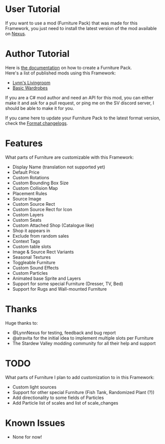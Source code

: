 # User Tutorial

If you want to use a mod (Furniture Pack) that was made for this Framework, you just need to install the latest version of the mod available on [Nexus](https://www.nexusmods.com/stardewvalley/mods/23458?tab=files).

# Author Tutorial

Here is [the documentation](https://github.com/Leroymilo/FurnitureFramework/blob/main/doc/Author.md) on how to create a Furniture Pack.  
Here's a list of published mods using this Framework:
- [Lynn's Livingroom](https://www.nexusmods.com/stardewvalley/mods/23677)
- [Basic Wardrobes](https://www.nexusmods.com/stardewvalley/mods/23666)

If you are a C# mod author and need an API for this mod, you can either make it and ask for a pull request, or ping me on the SV discord server, I should be able to make it for you.

If you came here to update your Furniture Pack to the latest format version, check the [Format changelogs](https://github.com/Leroymilo/FurnitureFramework/blob/main/doc/Format%20changelogs.md).

# Features

What parts of Furniture are customizable with this Framework:
- Display Name (translation not supported yet)
- Default Price
- Custom Rotations
- Custom Bounding Box Size
- Custom Collision Map
- Placement Rules
- Source Image
- Custom Source Rect
- Custom Source Rect for Icon
- Custom Layers
- Custom Seats
- Custom Attached Shop (Catalogue like)
- Shop it appears in
- Exclude from random sales
- Context Tags
- Custom table slots
- Image & Source Rect Variants
- Seasonal Textures
- Toggleable Furniture
- Custom Sound Effects
- Custom Particles
- Animated base Sprite and Layers
- Support for some special Furniture (Dresser, TV, Bed)
- Support for Rugs and Wall-mounted Furniture

# Thanks

Huge thanks to:
- @LynnNexus for testing, feedback and bug report
- @atravita for the initial idea to implement multiple slots per Furniture
- The Stardew Valley modding community for all their help and support

# TODO

What parts of Furniture I plan to add customization to in this Framework:
- Custom light sources
- Support for other special Furniture (Fish Tank, Randomized Plant (?))
- Add directionality to some fields of Particles
- Add Particle list of scales and list of scale_changes

# Known Issues

- None for now!
